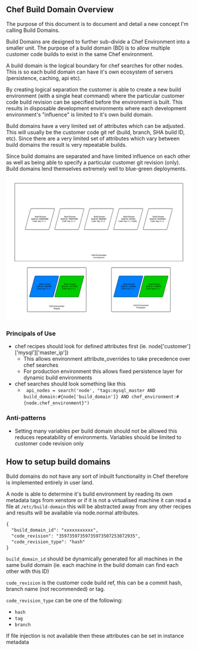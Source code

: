 Chef Build Domain Overview
---

The purpose of this document is to document and detail a new concept I'm calling Build Domains.

Build Domains are designed to further sub-divide a Chef Environment into a smaller unit. The purpose of a build domain (BD) is to allow multiple customer code builds to exist in the same Chef environment.

A build domain is the logical boundary for chef searches for other nodes. This is so each build domain can have it's own ecosystem of servers (persistence, caching, api etc).

By creating logical separation the customer is able to create a new build environment (with a single heat command) where the particular customer code build revision can be specified before the environment is built. This results in disposable development environments where each development environment's "influence" is limited to it's own build domain.

Build domains have a very limited set of attributes which can be adjusted. This will usually be the customer code git ref (build, branch, SHA build ID, etc). Since there are a very limited set of attributes which vary between build domains the result is very repeatable builds.

Since build domains are separated and have limited influence on each other as well as being able to specify a particular customer git revision (only). Build domains lend themselves extremely well to blue-green deployments.

![Chef BD Overview](/images/chef-bd-overview.png "Chef BD Overview")

### Principals of Use

- chef recipes should look for defined attributes first (ie. node['customer']['mysql']['master_ip'])
  - This allows environment attribute_overrides to take precedence over chef searches
  - For production environment this allows fixed persistence layer for dynamic build environments
- chef searches should look something like this
  - ` api_nodes = search('node', "tags:mysql_master AND build_domain:#{node['build_domain']} AND chef_environment:#{node.chef_environment}")`

### Anti-patterns

- Setting many variables per build domain should not be allowed this reduces repeatability of environments. Variables should be limited to customer code revision only

## How to setup build domains

Build domains do not have any sort of inbuilt functionality in Chef therefore is implemented entirely in user land.

A node is able to determine it's build environment by reading its own metadata tags from xenstore or if it is not a virtualised machine it can read a file at `/etc/build-domain` this will be abstracted away from any other recipes and results will be available via node.normal attributes.

```
{
  "build_domain_id": "xxxxxxxxxxx",
  "code_revision": "35973597359735973507253072935",
  "code_revision_type": "hash"
}
```

`build_domain_id` should be dynamically generated for all machines in the same build domain (ie. each machine in the build domain can find each other with this ID)

`code_revision` is the customer code build ref, this can be a commit hash, branch name (not recommended) or tag.

`code_revision_type` can be one of the following:
  - `hash`
  - `tag`
  - `branch`


If file injection is not available then these attributes can be set in instance metadata
